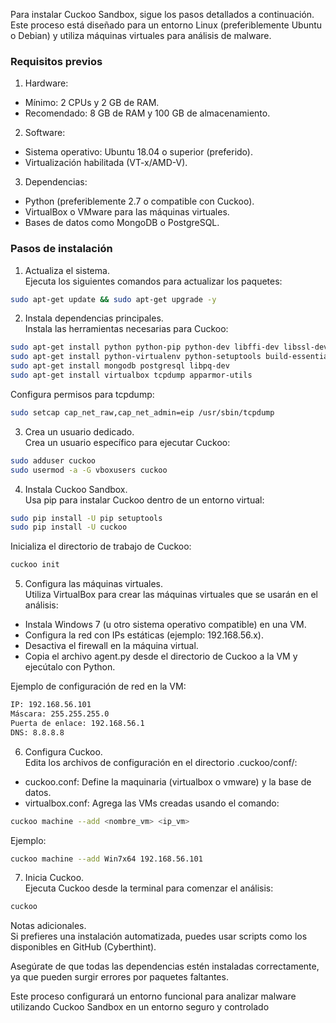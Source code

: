 Para instalar Cuckoo Sandbox, sigue los pasos detallados a continuación. Este proceso está diseñado para un entorno Linux (preferiblemente Ubuntu o Debian) y utiliza máquinas virtuales para análisis de malware.

### Requisitos previos
1. Hardware:
- Mínimo: 2 CPUs y 2 GB de RAM.
- Recomendado: 8 GB de RAM y 100 GB de almacenamiento.

2. Software:
- Sistema operativo: Ubuntu 18.04 o superior (preferido).
- Virtualización habilitada (VT-x/AMD-V).

3. Dependencias:
- Python (preferiblemente 2.7 o compatible con Cuckoo).
- VirtualBox o VMware para las máquinas virtuales.
- Bases de datos como MongoDB o PostgreSQL.

### Pasos de instalación
1. Actualiza el sistema.  
Ejecuta los siguientes comandos para actualizar los paquetes:

```bash
sudo apt-get update && sudo apt-get upgrade -y
```

2. Instala dependencias principales.  
Instala las herramientas necesarias para Cuckoo:
```bash
sudo apt-get install python python-pip python-dev libffi-dev libssl-dev
sudo apt-get install python-virtualenv python-setuptools build-essential
sudo apt-get install mongodb postgresql libpq-dev
sudo apt-get install virtualbox tcpdump apparmor-utils
```
Configura permisos para tcpdump:
```bash
sudo setcap cap_net_raw,cap_net_admin=eip /usr/sbin/tcpdump
```

3. Crea un usuario dedicado.  
Crea un usuario específico para ejecutar Cuckoo:

```bash
sudo adduser cuckoo
sudo usermod -a -G vboxusers cuckoo
```

4. Instala Cuckoo Sandbox.  
Usa pip para instalar Cuckoo dentro de un entorno virtual:
```bash
sudo pip install -U pip setuptools
sudo pip install -U cuckoo
```

Inicializa el directorio de trabajo de Cuckoo:
```bash
cuckoo init
```

5. Configura las máquinas virtuales.  
Utiliza VirtualBox para crear las máquinas virtuales que se usarán en el análisis:
- Instala Windows 7 (u otro sistema operativo compatible) en una VM.
- Configura la red con IPs estáticas (ejemplo: 192.168.56.x).
- Desactiva el firewall en la máquina virtual.
- Copia el archivo agent.py desde el directorio de Cuckoo a la VM y ejecútalo con Python.

Ejemplo de configuración de red en la VM:
```bash
IP: 192.168.56.101  
Máscara: 255.255.255.0  
Puerta de enlace: 192.168.56.1  
DNS: 8.8.8.8
```

6. Configura Cuckoo.  
Edita los archivos de configuración en el directorio .cuckoo/conf/:
- cuckoo.conf: Define la maquinaria (virtualbox o vmware) y la base de datos.
- virtualbox.conf: Agrega las VMs creadas usando el comando:

```bash
cuckoo machine --add <nombre_vm> <ip_vm>
```

Ejemplo:
```bash
cuckoo machine --add Win7x64 192.168.56.101
```

7. Inicia Cuckoo.  
Ejecuta Cuckoo desde la terminal para comenzar el análisis:
```bash
cuckoo
```

Notas adicionales.  
Si prefieres una instalación automatizada, puedes usar scripts como los disponibles en GitHub (Cyberthint).

Asegúrate de que todas las dependencias estén instaladas correctamente, ya que pueden surgir errores por paquetes faltantes.

Este proceso configurará un entorno funcional para analizar malware utilizando Cuckoo Sandbox en un entorno seguro y controlado
